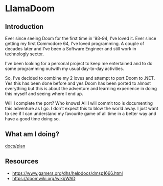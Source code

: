 # LlamaDoom

## Introduction
Ever since seeing Doom for the first time in '93-94, I've loved it. Ever since getting my first Commodore 64, I've loved programming. A couple of decades later and I've been a Software Engineer and still work in technologly sector.

I've been looking for a personal project to keep me entertained and to do some programming outwith my usual day-to-day activities.

So, I've decided to combine my 2 loves and attempt to port Doom to .NET. Yes this has been done before and yes Doom has been ported to almost everything but this is about the adventure and learning experience in doing this myself and seeing where I end up.

Will I complete the port? Who knows! All I will commit too is documenting this adventure as I go. I don't expect this to blow the world away. I just want to see if I can understand my favourite game of all time in a better way and have a good time doing so.

## What am I doing?
[docs/plan]("doc/plan")

## Resources
- https://www.gamers.org/dhs/helpdocs/dmsp1666.html
- https://doomwiki.org/wiki/WAD